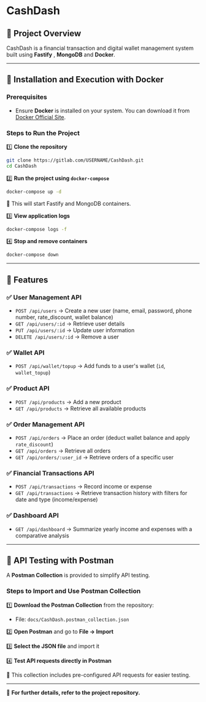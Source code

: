 # CashDash

## 📌 Project Overview

CashDash is a financial transaction and digital wallet management system built using **Fastify** , **MongoDB** and **Docker**.

---

## 🚀 Installation and Execution with Docker

### Prerequisites
- Ensure **Docker** is installed on your system. You can download it from [Docker Official Site](https://www.docker.com/get-started).

### Steps to Run the Project

1️⃣ **Clone the repository**
```sh
git clone https://gitlab.com/USERNAME/CashDash.git
cd CashDash
```

2️⃣ **Run the project using `docker-compose`**
```sh
docker-compose up -d
```
📌 This will start Fastify and MongoDB containers.

3️⃣ **View application logs**
```sh
docker-compose logs -f
```

4️⃣ **Stop and remove containers**
```sh
docker-compose down
```

---

## 📌 Features

### ✅ User Management API
- `POST /api/users` → Create a new user (name, email, password, phone number, rate_discount, wallet balance)
- `GET /api/users/:id` → Retrieve user details
- `PUT /api/users/:id` → Update user information
- `DELETE /api/users/:id` → Remove a user

### ✅ Wallet API
- `POST /api/wallet/topup` → Add funds to a user's wallet (`id`, `wallet_topup`)

### ✅ Product API
- `POST /api/products` → Add a new product
- `GET /api/products` → Retrieve all available products

### ✅ Order Management API
- `POST /api/orders` → Place an order (deduct wallet balance and apply `rate_discount`)
- `GET /api/orders` → Retrieve all orders
- `GET /api/orders/:user_id` → Retrieve orders of a specific user

### ✅ Financial Transactions API
- `POST /api/transactions` → Record income or expense
- `GET /api/transactions` → Retrieve transaction history with filters for date and type (income/expense)

### ✅ Dashboard API
- `GET /api/dashboard` → Summarize yearly income and expenses with a comparative analysis

---

## 📌 API Testing with Postman

A **Postman Collection** is provided to simplify API testing.

### Steps to Import and Use Postman Collection

1️⃣ **Download the Postman Collection** from the repository:
   - File: `docs/CashDash.postman_collection.json`

2️⃣ **Open Postman** and go to **File → Import**

3️⃣ **Select the JSON file** and import it

4️⃣ **Test API requests directly in Postman**

📌 This collection includes pre-configured API requests for easier testing.

---

📌 **For further details, refer to the project repository.**